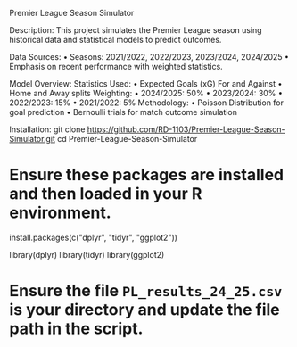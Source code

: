 Premier League Season Simulator

Description:
This project simulates the Premier League season using historical data and statistical models to predict outcomes.

Data Sources:
	• Seasons: 2021/2022, 2022/2023, 2023/2024, 2024/2025
	• Emphasis on recent performance with weighted statistics.
 
Model Overview:
	Statistics Used:
	• Expected Goals (xG) For and Against
	• Home and Away splits
	Weighting:
	• 2024/2025: 50%
	• 2023/2024: 30%
	• 2022/2023: 15%
	• 2021/2022: 5%
	Methodology:
	• Poisson Distribution for goal prediction
	• Bernoulli trials for match outcome simulation


Installation:
git clone https://github.com/RD-1103/Premier-League-Season-Simulator.git
cd Premier-League-Season-Simulator

# Ensure these packages are installed and then loaded in your R environment.
install.packages(c("dplyr", "tidyr", "ggplot2"))

library(dplyr)
library(tidyr)
library(ggplot2)

# Ensure the file `PL_results_24_25.csv` is your directory and update the file path in the script.
